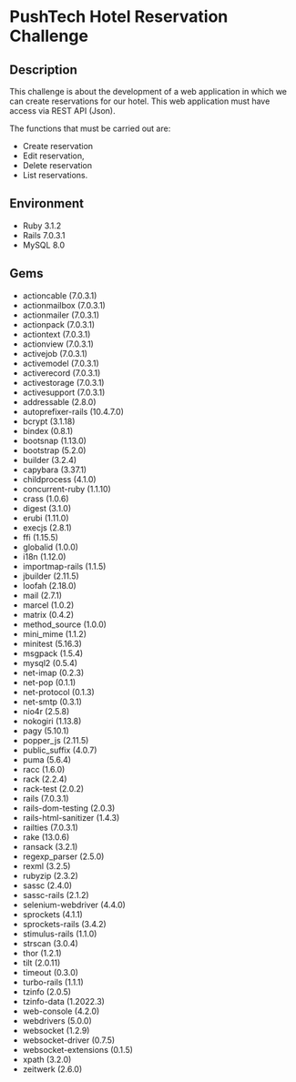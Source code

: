 # PushTech Hotel Reservation Challenge 
## Description
This challenge is about the development of a web application in which we can create reservations for our hotel. This web application must have access via REST API (Json). 

The functions that must be carried out are: 
* Create reservation
* Edit reservation,
* Delete reservation
* List reservations.

## Environment
* Ruby 3.1.2
* Rails 7.0.3.1
* MySQL 8.0

## Gems
* actioncable (7.0.3.1)
* actionmailbox (7.0.3.1)
* actionmailer (7.0.3.1)
* actionpack (7.0.3.1)
* actiontext (7.0.3.1)
* actionview (7.0.3.1)
* activejob (7.0.3.1)
* activemodel (7.0.3.1)
* activerecord (7.0.3.1)
* activestorage (7.0.3.1)
* activesupport (7.0.3.1)
* addressable (2.8.0)
* autoprefixer-rails (10.4.7.0)
* bcrypt (3.1.18)
* bindex (0.8.1)
* bootsnap (1.13.0)
* bootstrap (5.2.0)
* builder (3.2.4)
* capybara (3.37.1)
* childprocess (4.1.0)
* concurrent-ruby (1.1.10)
* crass (1.0.6)
* digest (3.1.0)
* erubi (1.11.0)
* execjs (2.8.1)
* ffi (1.15.5)
* globalid (1.0.0)
* i18n (1.12.0)
* importmap-rails (1.1.5)
* jbuilder (2.11.5)
* loofah (2.18.0)
* mail (2.7.1)
* marcel (1.0.2)
* matrix (0.4.2)
* method_source (1.0.0)
* mini_mime (1.1.2)
* minitest (5.16.3)
* msgpack (1.5.4)
* mysql2 (0.5.4)
* net-imap (0.2.3)
* net-pop (0.1.1)
* net-protocol (0.1.3)
* net-smtp (0.3.1)
* nio4r (2.5.8)
* nokogiri (1.13.8)
* pagy (5.10.1)
* popper_js (2.11.5)
* public_suffix (4.0.7)
* puma (5.6.4)
* racc (1.6.0)
* rack (2.2.4)
* rack-test (2.0.2)
* rails (7.0.3.1)
* rails-dom-testing (2.0.3)
* rails-html-sanitizer (1.4.3)
* railties (7.0.3.1)
* rake (13.0.6)
* ransack (3.2.1)
* regexp_parser (2.5.0)
* rexml (3.2.5)
* rubyzip (2.3.2)
* sassc (2.4.0)
* sassc-rails (2.1.2)
* selenium-webdriver (4.4.0)
* sprockets (4.1.1)
* sprockets-rails (3.4.2)
* stimulus-rails (1.1.0)
* strscan (3.0.4)
* thor (1.2.1)
* tilt (2.0.11)
* timeout (0.3.0)
* turbo-rails (1.1.1)
* tzinfo (2.0.5)
* tzinfo-data (1.2022.3)
* web-console (4.2.0)
* webdrivers (5.0.0)
* websocket (1.2.9)
* websocket-driver (0.7.5)
* websocket-extensions (0.1.5)
* xpath (3.2.0)
* zeitwerk (2.6.0)


